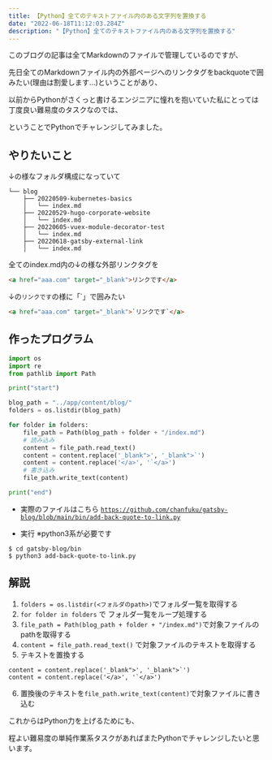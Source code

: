 ```yaml
---
title: 【Python】全てのテキストファイル内のある文字列を置換する
date: "2022-06-18T11:12:03.284Z"
description: "【Python】全てのテキストファイル内のある文字列を置換する"
---
```


このブログの記事は全てMarkdownのファイルで管理しているのですが、

先日全てのMarkdownファイル内の外部ページへのリンクタグをbackquoteで囲みたい(理由は割愛します...)ということがあり、

以前からPythonがさくっと書けるエンジニアに憧れを抱いていた私にとっては丁度良い難易度のタスクなのでは、

ということでPythonでチャレンジしてみました。

## やりたいこと

↓の様なフォルダ構成になっていて

```
└── blog
    ├── 20220509-kubernetes-basics
    │   └── index.md
    ├── 20220529-hugo-corporate-website
    │   └── index.md
    ├── 20220605-vuex-module-decorator-test
    │   └── index.md
    ├── 20220618-gatsby-external-link
    │   └── index.md

```

全てのindex.md内の↓の様な外部リンクタグを

```html
<a href="aaa.com" target="_blank">リンクです</a>
```

↓の`リンクです`の様に「`」で囲みたい
```html
<a href="aaa.com" target="_blank">`リンクです`</a>
```

## 作ったプログラム

```python
import os
import re
from pathlib import Path

print("start")

blog_path = "../app/content/blog/"
folders = os.listdir(blog_path)

for folder in folders:
    file_path = Path(blog_path + folder + "/index.md")
    # 読み込み
    content = file_path.read_text()
    content = content.replace('_blank">', '_blank">`')
    content = content.replace('</a>', '`</a>')
    # 書き込み
    file_path.write_text(content)

print("end")
```

* 実際のファイルはこちら
<a href="https://github.com/chanfuku/gatsby-blog/blob/main/bin/add-back-quote-to-link.py" target="_blank">`https://github.com/chanfuku/gatsby-blog/blob/main/bin/add-back-quote-to-link.py`</a>

* 実行 ※python3系が必要です
```
$ cd gatsby-blog/bin
$ python3 add-back-quote-to-link.py
```

## 解説

1. `folders = os.listdir(<フォルダのpath>)`でフォルダ一覧を取得する
1. `for folder in folders` で フォルダ一覧をループ処理する
1. `file_path = Path(blog_path + folder + "/index.md")`で対象ファイルのpathを取得する
1. `content = file_path.read_text()` で対象ファイルのテキストを取得する 
1. テキストを置換する
```
content = content.replace('_blank">', '_blank">`')
content = content.replace('</a>', '`</a>')
```
6. 置換後のテキストを`file_path.write_text(content)`で対象ファイルに書き込む

これからはPython力を上げるためにも、

程よい難易度の単純作業系タスクがあればまたPythonでチャレンジしたいと思います。
